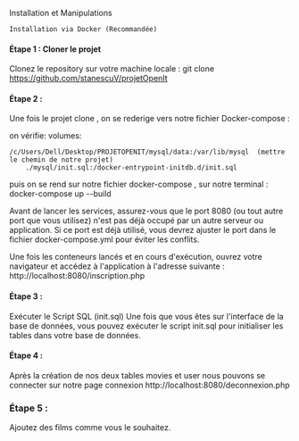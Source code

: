 Installation et Manipulations

    Installation via Docker (Recommandée)

#### Étape 1 : Cloner le projet

Clonez le repository sur votre machine locale :
git clone https://github.com/stanescuV/projetOpenIt

#### Étape 2 :

Une fois le projet clone , on se rederige vers notre fichier Docker-compose :

on vérifie: volumes:

    /c/Users/Dell/Desktop/PROJETOPENIT/mysql/data:/var/lib/mysql  (mettre le chemin de notre projet)
        ./mysql/init.sql:/docker-entrypoint-initdb.d/init.sql

puis on se rend sur notre fichier docker-compose , sur notre terminal : docker-compose up --build

Avant de lancer les services, assurez-vous que le port 8080 (ou tout autre port que vous utilisez) n'est pas déjà occupé par un autre serveur ou application. Si ce port est déjà utilisé, vous devrez ajuster le port dans le fichier docker-compose.yml pour éviter les conflits.

Une fois les conteneurs lancés et en cours d'exécution, ouvrez votre navigateur et accédez à l'application à l'adresse suivante :
http://localhost:8080/inscription.php

#### Étape 3 :

Exécuter le Script SQL (init.sql)
Une fois que vous êtes sur l'interface de la base de données, vous pouvez exécuter le script init.sql pour initialiser les tables dans votre base de données.

#### Étape 4 :

Après la création de nos deux tables movies et user nous pouvons se connecter sur notre page connexion http://localhost:8080/deconnexion.php

### Étape 5 :

Ajoutez des films comme vous le souhaitez.
